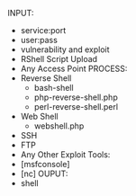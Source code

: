 INPUT:
- service:port
- user:pass
- vulnerability and exploit
- RShell Script Upload
- Any Access Point
PROCESS:
- Reverse Shell
    - bash-shell
    - php-reverse-shell.php
    - perl-reverse-shell.perl
- Web Shell
    - webshell.php
- SSH
- FTP
- Any Other Exploit
Tools:
- [msfconsole]
- [nc]
OUPUT: 
- shell















    


